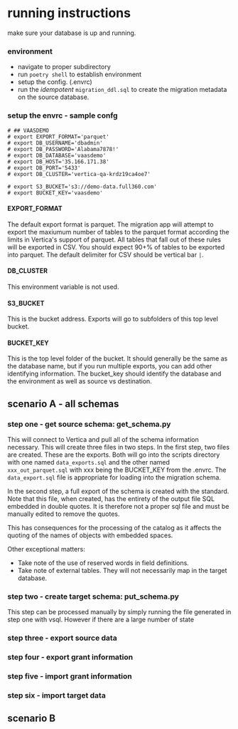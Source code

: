 # running instructions


make sure your database is up and running. 

### environment

- navigate to proper subdirectory
- run `poetry shell` to establish environment
- setup the config. (.envrc)
- run the *idempotent* `migration_ddl.sql` to create the migration metadata on the source database. 



### setup the envrc - sample confg
```
# ## VAASDEMO
# export EXPORT_FORMAT='parquet'
# export DB_USERNAME='dbadmin'
# export DB_PASSWORD='Alabama7878!'
# export DB_DATABASE='vaasdemo'
# export DB_HOST='35.166.171.38'
# export DB_PORT='5433'
# export DB_CLUSTER='vertica-qa-krdz19ca4oe7'

# export S3_BUCKET='s3://demo-data.full360.com'
# export BUCKET_KEY='vaasdemo'

```

#### EXPORT_FORMAT
The default export format is parquet. The migration app will attempt to export the maxiumum number of tables to the parquet format according the limits in Vertica's support of parquet. All tables that fall out of these rules will be exported in CSV. 
You should expect 90+% of tables to be exported into parquet. The default delimiter for CSV should be vertical bar `|`.

#### DB_CLUSTER 
This environment variable is not used.

#### S3_BUCKET
This is the bucket address. Exports will go to subfolders of this top level bucket.

#### BUCKET_KEY
This is the top level folder of the bucket. It should generally be the same as the database name, but if you run multiple exports, you can add other identifying information. The bucket_key should identify the database and the environment as well as source vs destination.  


## scenario A - all schemas

### step one - get source schema: get_schema.py
This will connect to Vertica and pull all of the schema information necessary. This will create three files in two steps.
In the first step, two files are created. These are the exports.  Both will go into the scripts directory with one named `data_exports.sql` and the other named `xxx_out_parquet.sql` with xxx being the BUCKET_KEY from the .envrc. The `data_export.sql` file is appropriate for loading into the migration schema. 

In the second step, a full export of the schema is created with the standard. Note that this file, when created, has the entirety of the output file SQL embedded in double quotes. It is therefore not a proper sql file and must be manually edited to remove the quotes.

This has consequences for the processing of the catalog as it affects the quoting of the names of objects with embedded spaces. 

Other exceptional matters:
- Take note of the use of reserved words in field definitions. 
- Take note of external tables. They will not necessarily map in the target database.


### step two - create target schema: put_schema.py
This step can be processed manually by simply running the file generated in step one with vsql. However if there are a large number of state


### step three - export source data

### step four - export grant information

### step five - import grant information

### step six - import target data

###

## scenario B

